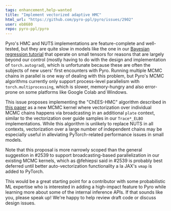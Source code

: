 ```yaml
---
tags: enhancement,help-wanted
title: "Implement vectorized adaptive HMC"
html_url: "https://github.com/pyro-ppl/pyro/issues/2902"
user: eb8680
repo: pyro-ppl/pyro
---
```


Pyro's HMC and NUTS implementations are feature-complete and well-tested, but they are quite slow in models like the one in our [Bayesian regression tutorial](http://pyro.ai/examples/bayesian_regression.html) that operate on small tensors for reasons that are largely beyond our control (mostly having to do with the design and implementation of `torch.autograd`), which is unfortunate because these are often the subjects of new users' first encounters with Pyro. Running multiple MCMC chains in parallel is one way of dealing with this problem, but Pyro's MCMC algorithms currently only support process-level parallelism with `torch.multiprocessing`, which is slower, memory-hungry and also error-prone on some platforms like Google Colab and Windows.

This issue proposes implementing the "ChEES-HMC" algorithm described in [this paper](http://proceedings.mlr.press/v130/hoffman21a.html) as a new MCMC kernel where vectorization over individual MCMC chains happens via broadcasting in an additional `plate` context, similar to the vectorization over guide samples in our `Trace*_ELBO` implementations.  While this algorithm is unlikely to replace NUTS in all contexts, vectorization over a large number of independent chains may be especially useful in alleviating PyTorch-related performance issues in small models.

Note that this proposal is more narrowly scoped than the general suggestion in #2539 to support broadcasting-based parallelization in our existing MCMC kernels, which as @fehiepsi said in #2539 is probably best deferred until better auto-vectorization functionality a la JAX's `vmap` is added to PyTorch.

This would be a great starting point for a contributor with some probabilistic ML expertise who is interested in adding a high-impact feature to Pyro while learning more about some of the internal inference APIs. If that sounds like you, please speak up! We're happy to help review draft code or discuss design issues.